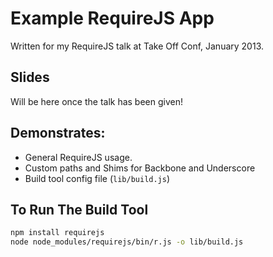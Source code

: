 # Example RequireJS App

Written for my RequireJS talk at Take Off Conf, January 2013.

## Slides
Will be here once the talk has been given!

## Demonstrates:
- General RequireJS usage.
- Custom paths and Shims for Backbone and Underscore
- Build tool config file (`lib/build.js`)

## To Run The Build Tool

```sh
npm install requirejs
node node_modules/requirejs/bin/r.js -o lib/build.js
```


